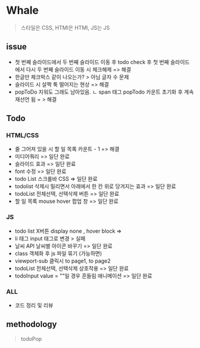 # Whale
> 스타일은 CSS, HTMl은 HTMl, JS는 JS

## issue
- 첫 번째 슬라이드에서 두 번째 슬라이드 이동 후 todo check 후 첫 번째 슬라이드에서 다시 두 번째 슬라이드 이동 시 체크해제 => 해결
- 한글만 체크박스 같이 나오는가? > 아님 글자 수 문제
- 슬라이드 시 살짝 툭 떨어지는 현상 => 해결
- popToDo 지워도 그래도 남아있음. 
   ㄴ span 태그 popTodo 카운트 초기화 후 계속 재선언 됨 = > 해결

## Todo
### HTML/CSS
- 줄 그어져 있을 시 할 일 목록 카운트 - 1  => 해결
- 미디어쿼리 => 일단 완료
- 슬라이드 효과 => 일단 완료
- font 수정 => 일단 완료
- todo List 스크롤바 CSS => 일단 완료
- todolist 삭제시 밀리면서 아래에서 한 칸 위로 당겨지는 효과 => 일단 완료
- todoList 전체선택, 선택삭제 버튼 => 일단 완료 
- 할 일 목록 mouse hover 팝업 창 => 일단 완료

### JS
- todo list X버튼 display none , hover block =>
- li 태그 input 태그로 변경 > 실패
- 날씨 API 날씨별 아이콘 바꾸기 => 일단 완료
- class 객체화 후 js 파일 묶기 (가능하면)
- viewport-sub 클릭시 to page1, to page2
- todoList 전체선택, 선택삭제 상호작용 => 일단 완료
- todoInput value = ""일 경우 흔들림 애니메이션 => 일단 완료

### ALL
- 코드 정리 및 리뷰

## methodology
> todoPop